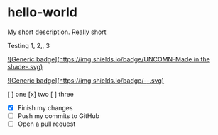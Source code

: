 # hello-world
My short description.  Really short

Testing 1, 2,, 3

[![Generic badge](https://img.shields.io/badge/UNCOMN-Made in the shade-<COLOR>.svg)](https://shields.io/)

[![Generic badge](https://img.shields.io/badge/<UNCOMN>-<Made in the shade>-<COLOR>.svg)](https://shields.io/)

[ ] one
[x] two
[ ] three


- [x] Finish my changes
- [ ] Push my commits to GitHub
- [ ] Open a pull request
